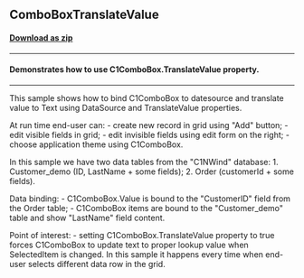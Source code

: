 ## ComboBoxTranslateValue
#### [Download as zip](https://grapecity.github.io/DownGit/#/home?url=https://github.com/GrapeCity/ComponentOne-WinForms-Samples/tree/master/NetFramework\Input\CS\ComboBoxTranslateValue\ComboBoxTranslateValue)
____
#### Demonstrates how to use C1ComboBox.TranslateValue property.
____
This sample shows how to bind C1ComboBox to datesource and translate value to Text using DataSource and TranslateValue properties. 

At run time end-user can: - create new record in grid using "Add" button; - edit visible fields in grid; - edit invisible fields using edit form on the right; - choose application theme using C1ComboBox. 

In this sample we have two data tables from the "C1NWind" database: 1. Customer_demo (ID, LastName + some fields); 2. Order (customerId + some fields). 

Data binding: - C1ComboBox.Value is bound to the "CustomerID" field from the Order table; - C1ComboBox items are bound to the "Customer_demo" table and show "LastName" field content. 

Point of interest: - setting C1ComboBox.TranslateValue property to true forces C1ComboBox to update text to proper lookup value when SelectedItem is changed. In this sample it happens every time when end-user selects different data row in the grid. 